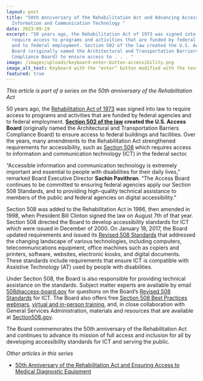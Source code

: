 ```yaml
---
layout: post
title: "50th Anniversary of the Rehabilitation Act and Advancing Access to
  Information and Communication Technology "
date: 2023-09-19
excerpt: "50 years ago, the Rehabilitation Act of 1973 was signed into law to
  require access to programs and activities that are funded by federal agencies
  and to federal employment. Section 502 of the law created the U.S. Access
  Board (originally named the Architectural and Transportation Barriers
  Compliance Board) to ensure access to . . . "
image: /images/uploads/keyboard-enter-button-accessibility.png
image_alt_text: Keyboard with the "enter" button modified with the text "accessibility"
featured: true
---
```

*This article is part of a series on the 50th anniversary of the Rehabilitation Act*   

50 years ago, the [Rehabilitation Act of 1973](https://www.access-board.gov/law/ra.html) was signed into law to require access to programs and activities that are funded by federal agencies and to federal employment. **[Section 502 of the law](https://www.access-board.gov/law/ra.html#section-502-the-access-board) created the U.S. Access Board** (originally named the Architectural and Transportation Barriers Compliance Board) to ensure access to federal buildings and facilities. Over the years, many amendments to the Rehabilitation Act strengthened requirements for accessibility, such as [Section 508](https://www.access-board.gov/law/ra.html#section-508-federal-electronic-and-information-technology) which requires access to information and communication technology (ICT) in the federal sector. 

“Accessible information and communication technology is extremely important and essential to people with disabilities for their daily lives,” remarked Board Executive Director **Sachin Pavithran**. “The Access Board continues to be committed to ensuring federal agencies apply our Section 508 Standards, and to providing high-quality technical assistance to members of the public and federal agencies on digital accessibility.” 

Section 508 was added to the Rehabilitation Act in 1986, then amended in 1998, when President Bill Clinton signed the law on August 7th of that year. Section 508 directed the Board to develop accessibility standards for ICT which were issued in December of 2000. On January 18, 2017, the Board updated requirements and issued its [Revised 508 Standards](https://www.access-board.gov/ict/) that addressed the changing landscape of various technologies, including computers, telecommunications equipment, office machines such as copiers and printers, software, websites, electronic kiosks, and digital documents. These standards include requirements that ensure ICT is compatible with Assistive Technology (AT) used by people with disabilities.  

Under Section 508, the Board is also responsible for providing technical assistance on the standards. Subject matter experts are available by email [508@access-board.gov](mailto:508@access-board.gov) for questions on the Board’s [Revised 508 Standards](https://www.access-board.gov/ict/) for ICT. The Board also offers free [Section 508 Best Practices webinars](https://www.access-board.gov/webinars/), [virtual and in-person training](https://www.access-board.gov/webinars/training.html), and, in close collaboration with General Services Administration, materials and resources that are available at [Section508.gov](https://www.section508.gov/). 

The Board commemorates the 50th anniversary of the Rehabilitation Act and continues to advance its mission of full access and inclusion for all by developing accessibility standards for ICT and serving the public.

*Other articles in this series* 

* [50th Anniversary of the Rehabilitation Act and Ensuring Access to Medical Diagnostic Equipment]( https://www.access-board.gov/news/2023/09/20/50th-anniversary-of-the-rehabilitation-act-and-ensuring-access-to-medical-diagnostic-equipment/)


